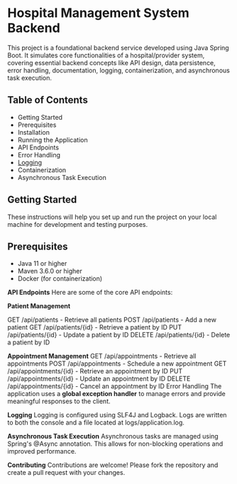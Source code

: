 # Hospital Management System Backend

This project is a foundational backend service developed using Java Spring Boot. It simulates core functionalities of a hospital/provider system, covering essential backend concepts like API design, data persistence, error handling, documentation, logging, containerization, and asynchronous task execution.

## Table of Contents
- Getting Started
- Prerequisites
- Installation
- Running the Application
- API Endpoints
- Error Handling
- [Logging](#logging)
- Containerization
- Asynchronous Task Execution

## Getting Started
These instructions will help you set up and run the project on your local machine for development and testing purposes.

## Prerequisites
- Java 11 or higher
- Maven 3.6.0 or higher
- Docker (for containerization)




**API Endpoints**
Here are some of the core API endpoints:

**Patient Management**

GET /api/patients - Retrieve all patients
POST /api/patients - Add a new patient
GET /api/patients/{id} - Retrieve a patient by ID
PUT /api/patients/{id} - Update a patient by ID
DELETE /api/patients/{id} - Delete a patient by ID

**Appointment Management**
GET /api/appointments - Retrieve all appointments
POST /api/appointments - Schedule a new appointment
GET /api/appointments/{id} - Retrieve an appointment by ID
PUT /api/appointments/{id} - Update an appointment by ID
DELETE /api/appointments/{id} - Cancel an appointment by ID
Error Handling
The application uses a **global exception handler** to manage errors and provide meaningful responses to the client.

**Logging**
Logging is configured using SLF4J and Logback. Logs are written to both the console and a file located at logs/application.log.

**Asynchronous Task Execution**
Asynchronous tasks are managed using Spring's @Async annotation. This allows for non-blocking operations and improved performance.

**Contributing**
Contributions are welcome! Please fork the repository and create a pull request with your changes.

